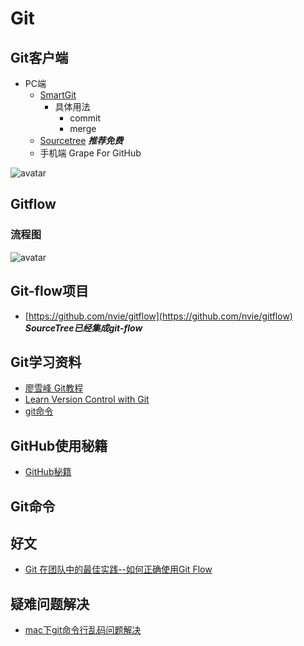 # Git


## Git客户端
- PC端
  - [SmartGit](https://www.syntevo.com/smartgit/) 
     - 具体用法 
         - commit
         - merge  
  - [Sourcetree](https://cn.atlassian.com/software/sourcetree)   ***推荐免费***
  - 手机端 Grape For GitHub

![avatar](https://github.com/sanwancoder/it_study_lib/blob/master/images/GrapeForGitHub.png?raw=true)




## Gitflow

### 流程图

![avatar](https://github.com/sanwancoder/it_study_lib/blob/master/images/git-flow-nvie.png?raw=true)


## Git-flow项目

- [https://github.com/nvie/gitflow](https://github.com/nvie/gitflow) ***SourceTree已经集成git-flow***


## Git学习资料

- [廖雪峰 Git教程](https://www.liaoxuefeng.com/wiki/896043488029600)
- [Learn Version Control with Git](https://www.git-tower.com/learn/git/ebook/cn/command-line/introduction#start)
- [git命令](https://git-scm.com/docs)

## GitHub使用秘籍
  - [GitHub秘籍](https://github.com/tiimgreen/github-cheat-sheet/blob/master/README.zh-cn.md) 




## Git命令

## 好文
- [Git 在团队中的最佳实践--如何正确使用Git Flow](https://www.cnblogs.com/wish123/p/9785101.html)

## 疑难问题解决
  - [mac下git命令行乱码问题解决](https://blog.csdn.net/happycodefly/article/details/88385140)
  

  
